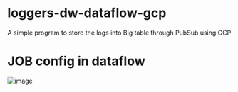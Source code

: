 # loggers-dw-dataflow-gcp
A simple program to store the logs into Big table through PubSub using GCP

# JOB config in dataflow

![image](https://github.com/user-attachments/assets/d5bb0bd5-ee80-4aed-bad1-af0942276481)


